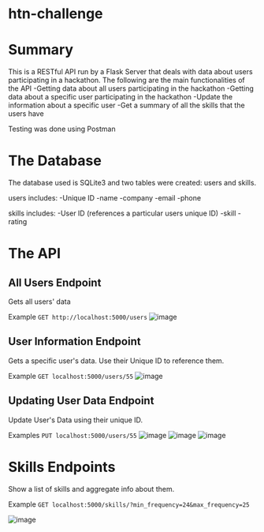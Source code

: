 # htn-challenge

Summary
========
This is a RESTful API run by a Flask Server that deals with data about users participating in a hackathon. The following are the main functionalities of the API
-Getting data about all users participating in the hackathon
-Getting data about a specific user participating in the hackathon
-Update the information about a specific user
-Get a summary of all the skills that the users have

Testing was done using Postman

The Database
============
The database used is SQLite3 and two tables were created: users and skills.

users includes:
-Unique ID
-name
-company
-email
-phone

skills includes:
-User ID (references a particular users unique ID)
-skill
-rating

The API
=======

All Users Endpoint
-------------------
Gets all users' data

Example
```GET http://localhost:5000/users``` 
![image](https://user-images.githubusercontent.com/58784851/220806126-4c0a581b-dc34-4c7c-8d7a-459171542dd9.png)

User Information Endpoint
-------------------------
Gets a specific user's data. Use their Unique ID to reference them.

Example
```GET localhost:5000/users/55```
![image](https://user-images.githubusercontent.com/58784851/220806277-7c36f05d-7791-412d-a83f-9936e9611c19.png)

Updating User Data Endpoint
---------------------------
Update User's Data using their unique ID.

Examples
```PUT localhost:5000/users/55```
![image](https://user-images.githubusercontent.com/58784851/220806591-8abdb73c-386c-44d9-b167-8ff2cfda846c.png)
![image](https://user-images.githubusercontent.com/58784851/220806722-427b0e06-e6a6-405d-8482-f3bf7286f5d6.png)
![image](https://user-images.githubusercontent.com/58784851/220806759-26729bf6-1df9-4587-8ebe-32a312e0ef43.png)


Skills Endpoints
================
Show a list of skills and aggregate info about them. 

Example
```GET localhost:5000/skills/?min_frequency=24&max_frequency=25```

![image](https://user-images.githubusercontent.com/58784851/220807024-af9f9359-dafc-44b4-ac1f-69e2b4f8dda8.png)



